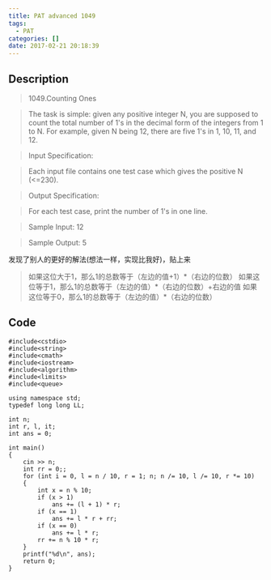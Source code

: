 ```yaml
---
title: PAT advanced 1049
tags:
  - PAT
categories: []
date: 2017-02-21 20:18:39
---
```


## Description

> 1049.Counting Ones

> The task is simple: given any positive integer N, you are supposed to count the total number of 1's in the decimal form of the integers from 1 to N. For example, given N being 12, there are five 1's in 1, 10, 11, and 12.

> Input Specification:

> Each input file contains one test case which gives the positive N (<=230).

> Output Specification:

> For each test case, print the number of 1's in one line.

> Sample Input:
12

> Sample Output:
5

发现了别人的更好的解法(想法一样，实现比我好)，贴上来

> 如果这位大于1，那么1的总数等于（左边的值+1）\*（右边的位数）
如果这位等于1，那么1的总数等于（左边的值）\*（右边的位数）+右边的值
如果这位等于0，那么1的总数等于（左边的值）\*（右边的位数）

## Code

```
#include<cstdio>
#include<string>
#include<cmath>
#include<iostream>
#include<algorithm>
#include<limits>
#include<queue>

using namespace std;
typedef long long LL;

int n;
int r, l, it;
int ans = 0;

int main()
{
	cin >> n;
	int rr = 0;;
	for (int i = 0, l = n / 10, r = 1; n; n /= 10, l /= 10, r *= 10)
	{
		int x = n % 10;
		if (x > 1)
			ans += (l + 1) * r;
		if (x == 1)
			ans += l * r + rr;
		if (x == 0)
			ans += l * r;
		rr += n % 10 * r;
	}
	printf("%d\n", ans);
	return 0;
}
```